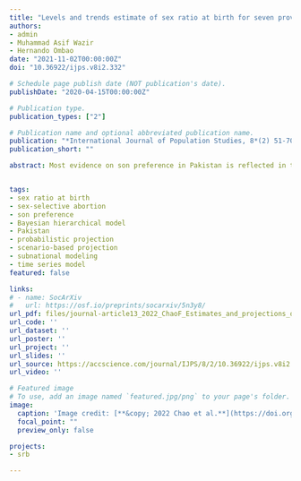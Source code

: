 ```yaml
---
title: "Levels and trends estimate of sex ratio at birth for seven provinces of Pakistan from 1980 to 2020 with scenario-based probabilistic projections of missing female birth to 2050: A Bayesian modeling approach"
authors:
- admin
- Muhammad Asif Wazir
- Hernando Ombao
date: "2021-11-02T00:00:00Z"
doi: "10.36922/ijps.v8i2.332"

# Schedule page publish date (NOT publication's date).
publishDate: "2020-04-15T00:00:00Z"

# Publication type.
publication_types: ["2"]

# Publication name and optional abbreviated publication name.
publication: "*International Journal of Population Studies, 8*(2) 51-70"
publication_short: ""

abstract: Most evidence on son preference in Pakistan is reflected in the higher child mortality among females than males. The sex discrimination before birth is rarely reported in Pakistan. This is the first study to quantify prenatal sex discrimination in Pakistan on a subnational level. We provide annual estimates of the sex ratio at birth (SRB) from 1980 to 2020 and scenario-based projections of the number of missing female births up to 2050 by Pakistan province. The results are based on a comprehensive database consisting of 832,091 birth records from all available surveys and censuses. We adopted a Bayesian hierarchical time series model to synthesize different data sources. We identified Balochistan with an existing imbalanced SRB since 1980. For the rest provinces without past or ongoing SRB inflation, we projected the largest female birth deficit to occur in Punjab in 2033 under the scenario that the SRB transition process starts in 2021. We demonstrated important disparities in the occurrence and quantification of missing female births up to 2050.


tags:
- sex ratio at birth
- sex-selective abortion
- son preference
- Bayesian hierarchical model
- Pakistan
- probabilistic projection
- scenario-based projection
- subnational modeling
- time series model
featured: false

links:
# - name: SocArXiv
#   url: https://osf.io/preprints/socarxiv/5n3y8/
url_pdf: files/journal-article13_2022_ChaoF_Estimates_and_projections_of_sex_ratio_at_birth_for_seven_provinces_of_Pakistan.pdf
url_code: ''
url_dataset: ''
url_poster: ''
url_project: ''
url_slides: ''
url_source: https://accscience.com/journal/IJPS/8/2/10.36922/ijps.v8i2.332
url_video: ''

# Featured image
# To use, add an image named `featured.jpg/png` to your page's folder. 
image:
  caption: 'Image credit: [**&copy; 2022 Chao et al.**](https://doi.org/10.36922/ijps.v8i2.332)'
  focal_point: ""
  preview_only: false

projects:
- srb

---
```

<div data-badge-details="right" data-badge-type="medium-donut" data-doi="10.36922/ijps.v8i2.332" data-hide-no-mentions="true" class="altmetric-embed"></div>

